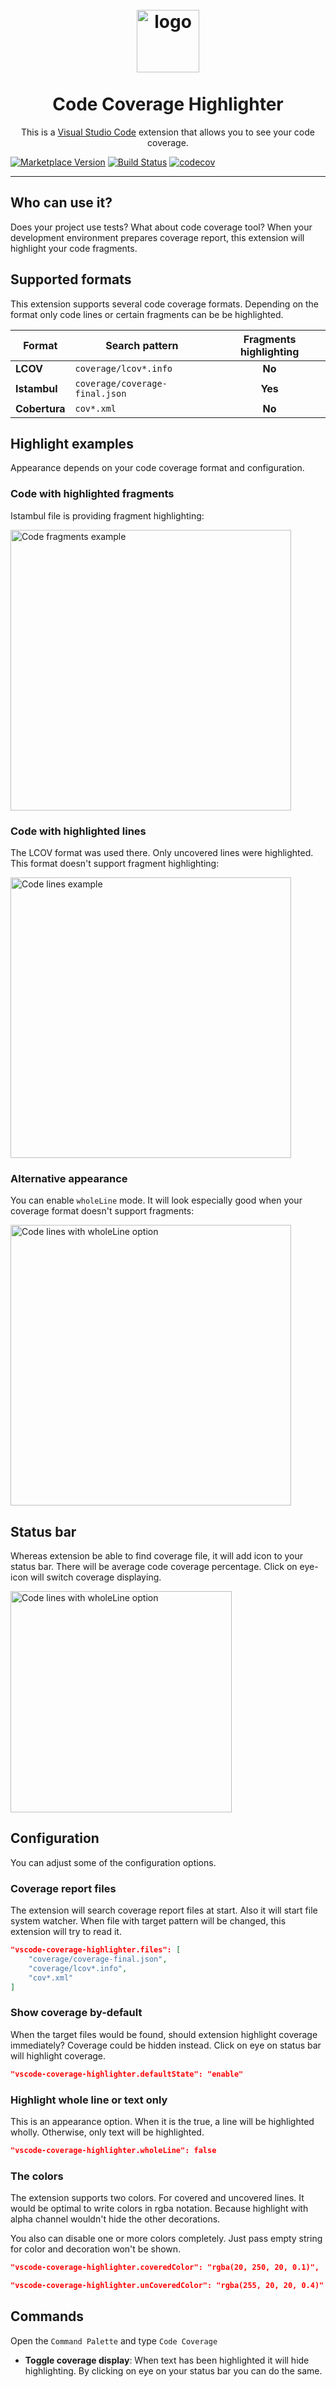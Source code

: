 <h1 style="border-bottom: none;" align="center">
  <br>
    <img src="https://github.com/pilat/vscode-coverage-highlighter/blob/master/images/icon.png?raw=true" alt="logo" width="100">
  <br>
  <br>
  Code Coverage Highlighter
</h1>


<p align="center">This is a <a href="https://code.visualstudio.com">Visual Studio Code</a> extension that allows you to see your code coverage.</p>

[![Marketplace Version](https://vsmarketplacebadge.apphb.com/version/brainfit.vscode-coverage-highlighter.svg)](https://marketplace.visualstudio.com/items?itemName=brainfit.vscode-coverage-highlighter) 
[![Build Status](https://travis-ci.org/pilat/vscode-coverage-highlighter.svg?branch=master)](https://travis-ci.org/pilat/vscode-coverage-highlighter)
[![codecov](https://codecov.io/gh/pilat/vscode-coverage-highlighter/branch/master/graph/badge.svg)](https://codecov.io/gh/pilat/vscode-coverage-highlighter)


---

## Who can use it?
Does your project use tests? What about code coverage tool? When your development environment prepares coverage report, this extension will highlight your code fragments.


## Supported formats

This extension supports several code coverage formats. Depending on the format only code lines or certain fragments can be be highlighted.

| Format | Search pattern | Fragments highlighting |
| -- | -- | :--: |
| **LCOV** | `coverage/lcov*.info` | **No** |
| **Istambul** | `coverage/coverage-final.json` | **Yes** |
| **Cobertura** | `cov*.xml` | **No** |


## Highlight examples

Appearance depends on your code coverage format and configuration.


### Code with highlighted fragments

Istambul file is providing fragment highlighting:

<img src="https://github.com/pilat/vscode-coverage-highlighter/blob/master/images/code1.png?raw=true" alt="Code fragments example" width="449">


### Code with highlighted lines

The LCOV format was used there. Only uncovered lines were highlighted. This format doesn't support fragment highlighting:

<img src="https://github.com/pilat/vscode-coverage-highlighter/blob/master/images/code2.png?raw=true" alt="Code lines example" width="449">


### Alternative appearance

You can enable `wholeLine` mode. It will look especially good when your coverage format doesn't support fragments:

<img src="https://github.com/pilat/vscode-coverage-highlighter/blob/master/images/code3.png?raw=true" alt="Code lines with wholeLine option" width="449">


## Status bar

Whereas extension be able to find coverage file, it will add icon to your status bar. There will be average code coverage percentage. Click on eye-icon will switch coverage displaying.

<img src="https://github.com/pilat/vscode-coverage-highlighter/blob/master/images/statusbar1.png?raw=true" alt="Code lines with wholeLine option" width="354">


<!-- : **LCOV** and **Cobertura**. For example, first of them usually uses with projects which are written in JavaScript or TypeScript. And the second with projects written in Python. -->
## Configuration
You can adjust some of the configuration options.

### Coverage report files
The extension will search coverage report files at start. Also it will start file system watcher. When file with target pattern will be changed, this extension will try to read it.

```json
"vscode-coverage-highlighter.files": [
    "coverage/coverage-final.json",
    "coverage/lcov*.info",
    "cov*.xml"
]
```

### Show coverage by-default

When the target files would be found, should extension highlight coverage immediately? Coverage could be hidden instead. Click on eye on status bar will highlight coverage.

```json
"vscode-coverage-highlighter.defaultState": "enable"
```

### Highlight whole line or text only

This is an appearance option. When it is the true, a line will be highlighted wholly. Otherwise, only text will be highlighted.

```json
"vscode-coverage-highlighter.wholeLine": false
```

### The colors 

The extension supports two colors. For covered and uncovered lines. It would be optimal to write colors in rgba notation. Because highlight with alpha channel wouldn't hide the other decorations.

You also can disable one or more colors completely. Just pass empty string for color and decoration won't be shown.

```json
"vscode-coverage-highlighter.coveredColor": "rgba(20, 250, 20, 0.1)",
```

```json
"vscode-coverage-highlighter.unCoveredColor": "rgba(255, 20, 20, 0.4)"
```


## Commands

Open the `Command Palette` and type `Code Coverage`


- **Toggle coverage display**: When text has been highlighted it will hide highlighting. By clicking on eye on your status bar you can do the same.

<!-- 
## How to contribute

Read the [contribution guidelines](https://github.com/pilat/vscode-coverage-highlighter/blob/master/CONTRIBUTING.md). -->
